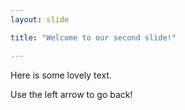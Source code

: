 ```yaml
---
layout: slide

title: "Welcome to our second slide!"

---
```


Here is some lovely text.

Use the left arrow to go back!
